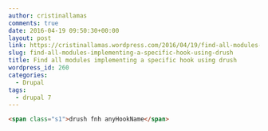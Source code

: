 ```yaml
---
author: cristinallamas
comments: true
date: 2016-04-19 09:50:30+00:00
layout: post
link: https://cristinallamas.wordpress.com/2016/04/19/find-all-modules-implementing-a-specific-hook-using-drush/
slug: find-all-modules-implementing-a-specific-hook-using-drush
title: Find all modules implementing a specific hook using drush
wordpress_id: 260
categories:
  - Drupal
tags:
  - drupal 7
---
```


```html
<span class="s1">drush fnh anyHookName</span>
```
